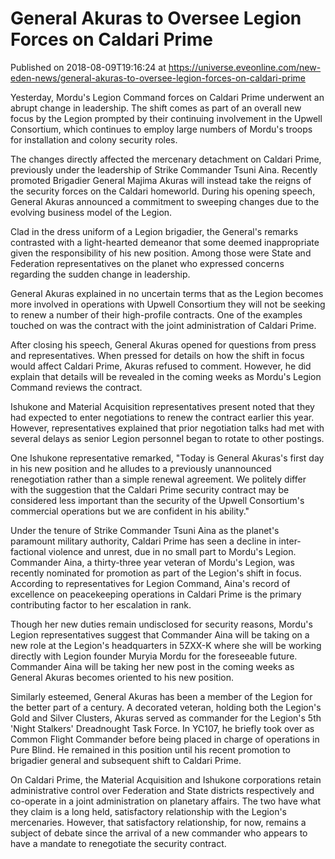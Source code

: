 # General Akuras to Oversee Legion Forces on Caldari Prime
Published on 2018-08-09T19:16:24 at https://universe.eveonline.com/new-eden-news/general-akuras-to-oversee-legion-forces-on-caldari-prime

Yesterday, Mordu's Legion Command forces on Caldari Prime underwent an abrupt change in leadership. The shift comes as part of an overall new focus by the Legion prompted by their continuing involvement in the Upwell Consortium, which continues to employ large numbers of Mordu's troops for installation and colony security roles.

The changes directly affected the mercenary detachment on Caldari Prime, previously under the leadership of Strike Commander Tsuni Aina. Recently promoted Brigadier General Majima Akuras will instead take the reigns of the security forces on the Caldari homeworld. During his opening speech, General Akuras announced a commitment to sweeping changes due to the evolving business model of the Legion.

Clad in the dress uniform of a Legion brigadier, the General's remarks contrasted with a light-hearted demeanor that some deemed inappropriate given the responsibility of his new position. Among those were State and Federation representatives on the planet who expressed concerns regarding the sudden change in leadership.

General Akuras explained in no uncertain terms that as the Legion becomes more involved in operations with Upwell Consortium they will not be seeking to renew a number of their high-profile contracts. One of the examples touched on was the contract with the joint administration of Caldari Prime.

After closing his speech, General Akuras opened for questions from press and representatives. When pressed for details on how the shift in focus would affect Caldari Prime, Akuras refused to comment. However, he did explain that details will be revealed in the coming weeks as Mordu's Legion Command reviews the contract.

Ishukone and Material Acquisition representatives present noted that they had expected to enter negotiations to renew the contract earlier this year. However, representatives explained that prior negotiation talks had met with several delays as senior Legion personnel began to rotate to other postings.

One Ishukone representative remarked, "Today is General Akuras's first day in his new position and he alludes to a previously unannounced renegotiation rather than a simple renewal agreement. We politely differ with the suggestion that the Caldari Prime security contract may be considered less important than the security of the Upwell Consortium's commercial operations but we are confident in his ability."

Under the tenure of Strike Commander Tsuni Aina as the planet's paramount military authority, Caldari Prime has  seen a decline in inter-factional violence and unrest, due in no small part to Mordu's Legion. Commander Aina, a thirty-three year veteran of Mordu's Legion, was recently nominated for promotion as part of the Legion's shift in focus. According to representatives for Legion Command, Aina's record of excellence on peacekeeping operations in Caldari Prime is the primary contributing factor to her escalation in rank.

Though her new duties remain undisclosed for security reasons, Mordu's Legion representatives suggest that Commander Aina will be taking on a new role at the Legion's headquarters in 5ZXX-K where she will be working directly with Legion founder Muryia Mordu for the foreseeable future. Commander Aina will be taking her new post in the coming weeks as General Akuras becomes oriented to his new position.

Similarly esteemed, General Akuras has been a member of the Legion for the better part of a century. A decorated veteran, holding both the Legion's Gold and Silver Clusters, Akuras served as commander for the Legion's 5th 'Night Stalkers' Dreadnought Task Force. In YC107, he briefly took over as Common Flight Commander before being placed in charge of operations in Pure Blind. He remained in this position until his recent promotion to brigadier general and subsequent shift to Caldari Prime.

On Caldari Prime, the Material Acquisition and Ishukone corporations retain administrative control over Federation and State districts respectively and co-operate in a joint administration on planetary affairs. The two have what they claim is a long held, satisfactory relationship with the Legion's mercenaries. However, that satisfactory relationship, for now, remains a subject of debate since the arrival of a new commander who appears to have a mandate to renegotiate the security contract.
